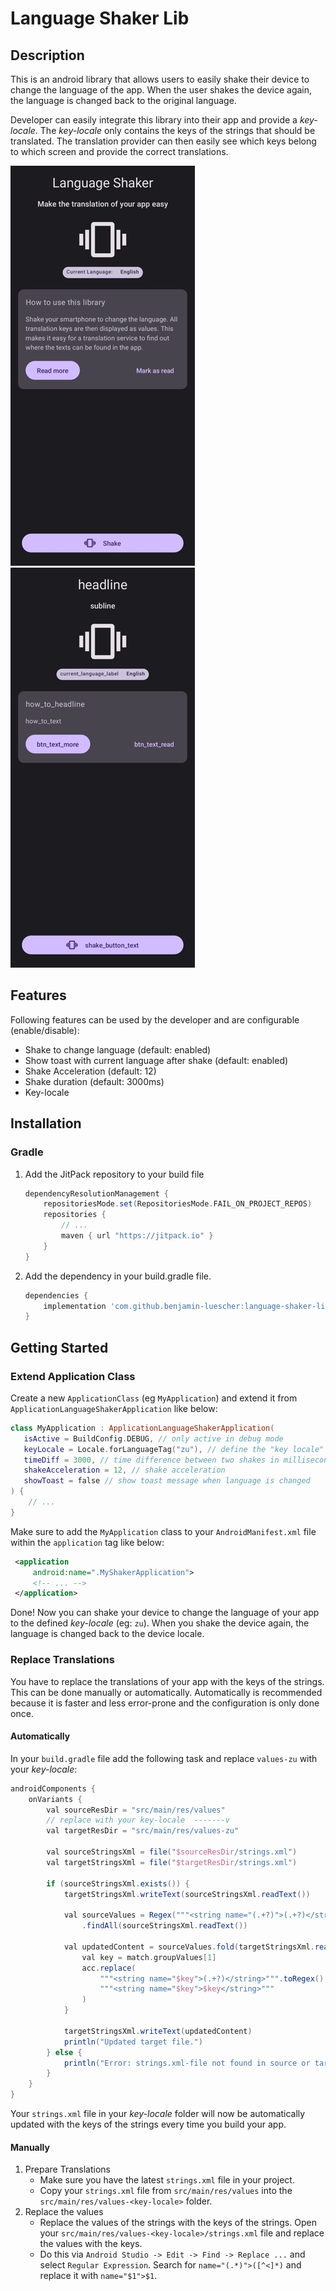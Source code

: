 # Language Shaker Lib
## Description
This is an android library that allows users to easily shake their device to change the language of the app.
When the user shakes the device again, the language is changed back to the original language.

Developer can easily integrate this library into their app and provide a *key-locale*.
The *key-locale* only contains the keys of the strings that should be translated.
The translation provider can then easily see which keys belong to which screen and provide the correct translations.

![Device Locale (before shake)](/screenshots/jpg/before.jpeg "Device Locale (before shake)")
![Key Locale (after shake)](/screenshots/jpg/after.jpeg "Key Locale (after shake)")

## Features
Following features can be used by the developer and are configurable (enable/disable):
- Shake to change language (default: enabled)
- Show toast with current language after shake (default: enabled)
- Shake Acceleration (default: 12)
- Shake duration (default: 3000ms)
- Key-locale

## Installation
### Gradle
1. Add the JitPack repository to your build file
    ```gradle
    dependencyResolutionManagement {
        repositoriesMode.set(RepositoriesMode.FAIL_ON_PROJECT_REPOS)
        repositories {
            // ...
            maven { url "https://jitpack.io" }
        }
    }
    ```
2. Add the dependency in your build.gradle file.
    ```gradle
    dependencies {
        implementation 'com.github.benjamin-luescher:language-shaker-lib:1.0.0'
    }
    ```

## Getting Started
### Extend Application Class
Create a new `ApplicationClass` (eg `MyApplication`) and extend it from `ApplicationLanguageShakerApplication` like below:
```kotlin
class MyApplication : ApplicationLanguageShakerApplication(
   isActive = BuildConfig.DEBUG, // only active in debug mode
   keyLocale = Locale.forLanguageTag("zu"), // define the "key locale" language
   timeDiff = 3000, // time difference between two shakes in milliseconds
   shakeAcceleration = 12, // shake acceleration
   showToast = false // show toast message when language is changed
) {
    // ...
}
```

Make sure to add the `MyApplication` class to your `AndroidManifest.xml` file within the `application` tag like below:
```xml
 <application
     android:name=".MyShakerApplication">
     <!-- ... -->
 </application>
```
Done! Now you can shake your device to change the language of your app to the defined *key-locale* (eg: `zu`).
When you shake the device again, the language is changed back to the device locale.

### Replace Translations
You have to replace the translations of your app with the keys of the strings. This can be done manually or automatically.
Automatically is recommended because it is faster and less error-prone and the configuration is only done once.

#### Automatically
In your `build.gradle` file add the following task and replace `values-zu` with your *key-locale*:
```gradle
androidComponents {
    onVariants {
        val sourceResDir = "src/main/res/values"
        // replace with your key-locale  -------v
        val targetResDir = "src/main/res/values-zu"

        val sourceStringsXml = file("$sourceResDir/strings.xml")
        val targetStringsXml = file("$targetResDir/strings.xml")

        if (sourceStringsXml.exists()) {
            targetStringsXml.writeText(sourceStringsXml.readText())

            val sourceValues = Regex("""<string name="(.+?)">(.+?)</string>""")
                .findAll(sourceStringsXml.readText())

            val updatedContent = sourceValues.fold(targetStringsXml.readText()) { acc, match ->
                val key = match.groupValues[1]
                acc.replace(
                    """<string name="$key">(.+?)</string>""".toRegex(),
                    """<string name="$key">$key</string>"""
                )
            }

            targetStringsXml.writeText(updatedContent)
            println("Updated target file.")
        } else {
            println("Error: strings.xml-file not found in source or target")
        }
    }
}
```
Your `strings.xml` file in your *key-locale* folder will now be automatically updated with the
keys of the strings every time you build your app.

#### Manually
1. Prepare Translations
   - Make sure you have the latest `strings.xml` file in your project.
   - Copy your `strings.xml` file from `src/main/res/values` into the `src/main/res/values-<key-locale>` folder.
2. Replace the values
   - Replace the values of the strings with the keys of the strings. Open your `src/main/res/values-<key-locale>/strings.xml` file and replace the values with the keys.
   - Do this via `Android Studio -> Edit -> Find -> Replace ...` and select `Regular Expression`. Search for `name="(.*)">([^<]*)` and replace it with `name="$1">$1`.
